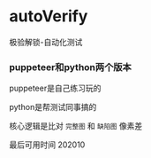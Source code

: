 # autoVerify
极验解锁-自动化测试

### puppeteer和python两个版本

puppeteer是自己练习玩的

python是帮测试同事搞的

核心逻辑是比对 `完整图` 和 `缺陷图` 像素差

最后可用时间 202010
